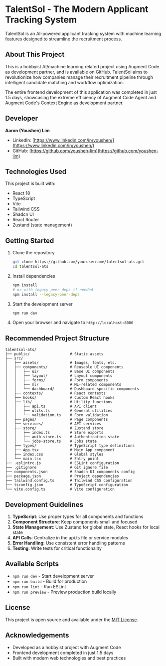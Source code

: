 # TalentSol - The Modern Applicant Tracking System

TalentSol is an AI-powered applicant tracking system with machine learning features designed to streamline the recruitment process.

## About This Project

This is a hobbyist AI/machine learning related project using Augment Code as development partner, and is available on GitHub. TalentSol aims to revolutionize how companies manage their recruitment pipeline through intelligent candidate matching and workflow optimization.

The entire frontend development of this application was completed in just 1.5 days, showcasing the extreme efficiency of Augment Code Agent and Augment Code's Context Engine as development partner.

## Developer

**Aaron (Youshen) Lim**
- LinkedIn: [https://www.linkedin.com/in/youshen/](https://www.linkedin.com/in/youshen/)
- GitHub: [https://github.com/youshen-lim](https://github.com/youshen-lim)

## Technologies Used

This project is built with:
- React 18
- TypeScript
- Vite
- Tailwind CSS
- Shadcn UI
- React Router
- Zustand (state management)

## Getting Started

1. Clone the repository
   ```bash
   git clone https://github.com/yourusername/talentsol-ats.git
   cd talentsol-ats
   ```

2. Install dependencies
   ```bash
   npm install
   # or with legacy peer deps if needed
   npm install --legacy-peer-deps
   ```

3. Start the development server
   ```bash
   npm run dev
   ```

4. Open your browser and navigate to `http://localhost:8080`

## Recommended Project Structure

```
talentsol-ats/
├── public/                  # Static assets
├── src/
│   ├── assets/              # Images, fonts, etc.
│   ├── components/          # Reusable UI components
│   │   ├── ui/              # Base UI components
│   │   ├── layout/          # Layout components
│   │   ├── forms/           # Form components
│   │   ├── ml/              # ML-related components
│   │   └── dashboard/       # Dashboard-specific components
│   ├── contexts/            # React contexts
│   ├── hooks/               # Custom React hooks
│   ├── lib/                 # Utility functions
│   │   ├── api.ts           # API client
│   │   ├── utils.ts         # General utilities
│   │   └── validation.ts    # Form validation
│   ├── pages/               # Page components
│   ├── services/            # API services
│   ├── store/               # Zustand store
│   │   ├── index.ts         # Store exports
│   │   ├── auth-store.ts    # Authentication state
│   │   └── jobs-store.ts    # Jobs state
│   ├── types/               # TypeScript type definitions
│   ├── App.tsx              # Main App component
│   ├── index.css            # Global styles
│   └── main.tsx             # Entry point
├── .eslintrc.js             # ESLint configuration
├── .gitignore               # Git ignore file
├── components.json          # Shadcn UI components config
├── package.json             # Project dependencies
├── tailwind.config.ts       # Tailwind CSS configuration
├── tsconfig.json            # TypeScript configuration
└── vite.config.ts           # Vite configuration
```

## Development Guidelines

1. **TypeScript**: Use proper types for all components and functions
2. **Component Structure**: Keep components small and focused
3. **State Management**: Use Zustand for global state, React hooks for local state
4. **API Calls**: Centralize in the api.ts file or service modules
5. **Error Handling**: Use consistent error handling patterns
6. **Testing**: Write tests for critical functionality

## Available Scripts

- `npm run dev` - Start development server
- `npm run build` - Build for production
- `npm run lint` - Run ESLint
- `npm run preview` - Preview production build locally

## License

This project is open source and available under the [MIT License](LICENSE).

## Acknowledgements

- Developed as a hobbyist project with Augment Code
- Frontend development completed in just 1.5 days
- Built with modern web technologies and best practices

